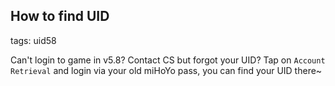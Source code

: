 ## How to find UID
tags: uid58

Can't login to game in v5.8? Contact CS but forgot your UID?
Tap on `Account Retrieval` and login via your old miHoYo pass, you can find your UID there~